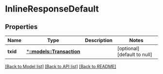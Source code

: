 # InlineResponseDefault

## Properties
Name | Type | Description | Notes
------------ | ------------- | ------------- | -------------
**txid** | [***::models::Transaction**](Transaction.md) |  | [optional] [default to null]

[[Back to Model list]](../README.md#documentation-for-models) [[Back to API list]](../README.md#documentation-for-api-endpoints) [[Back to README]](../README.md)


